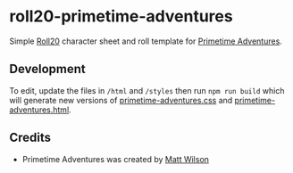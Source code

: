 # roll20-primetime-adventures

Simple [Roll20](https://roll20.net/) character sheet and roll template for [Primetime Adventures](https://www.kickstarter.com/projects/1801630747/primetime-adventures).

## Development

To edit, update the files in `/html` and `/styles` then run `npm run build` which will generate new versions of [primetime-adventures.css](primetime-adventures.css) and [primetime-adventures.html](primetime-adventures.html).

## Credits

- Primetime Adventures was created by [Matt Wilson](https://www.kickstarter.com/projects/1801630747/primetime-adventures)
